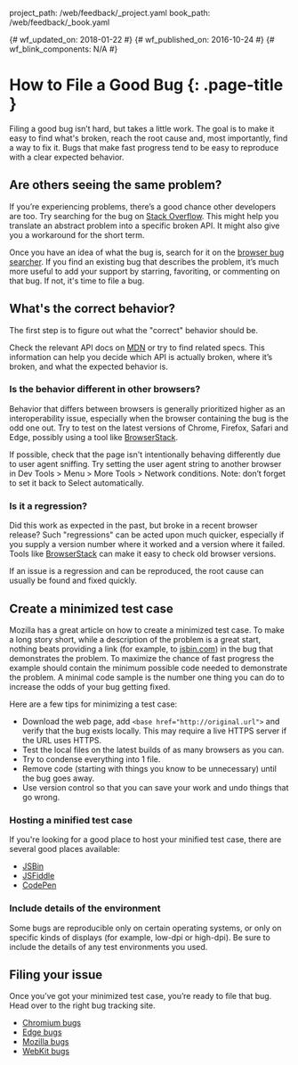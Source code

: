 project_path: /web/feedback/_project.yaml
book_path: /web/feedback/_book.yaml

{# wf_updated_on: 2018-01-22 #}
{# wf_published_on: 2016-10-24 #}
{# wf_blink_components: N/A #}

# How to File a Good Bug {: .page-title }

Filing a good bug isn’t hard, but takes a little work. The goal is to make it
easy to find what's broken, reach the root cause and, most importantly, find a
way to fix it. Bugs that make fast progress tend to be easy to reproduce with a
clear expected behavior.


## Are others seeing the same problem?

If you’re experiencing problems, there’s a good chance other developers are too.
Try searching for the bug on [Stack Overflow](http://stackoverflow.com/). This
might help you translate an abstract problem into a specific broken API. It
might also give you a workaround for the short term.

Once you have an idea of what the bug is, search for it on the
[browser bug searcher](/web/feedback/). If you find an existing bug that
describes the problem, it’s much more useful to add your support by starring,
favoriting, or commenting on that bug. If not, it's time to file a bug.

## What's the correct behavior?

The first step is to figure out what the "correct" behavior should be.

Check the relevant API docs on [MDN](https://developer.mozilla.org/) or try to
find related specs. This information can help you decide which API is actually
broken, where it’s broken, and what the expected behavior is.

### Is the behavior different in other browsers?

Behavior that differs between browsers is generally prioritized higher as an
interoperability issue, especially when the browser containing the bug is the
odd one out. Try to test on the latest versions of Chrome, Firefox, Safari and
Edge, possibly using a tool like [BrowserStack](https://www.browserstack.com/).

If possible, check that the page isn't intentionally behaving differently due to
user agent sniffing. Try setting the user agent string to another browser in
Dev Tools > Menu > More Tools > Network conditions. Note: don’t forget to set
it back to Select automatically.


### Is it a regression?

Did this work as expected in the past, but broke in a recent browser release?
Such "regressions" can be acted upon much quicker, especially if you supply a
version number where it worked and a version where it failed. Tools like
[BrowserStack](https://www.browserstack.com/) can make it easy to check old
browser versions.

If an issue is a regression and can be reproduced, the root cause can usually be
found and fixed quickly.

## Create a minimized test case

Mozilla has a great article on how to create a minimized test case. To make a
long story short, while a description of the problem is a great start, nothing
beats providing a link (for example, to [jsbin.com](https://jsbin.com/)) in the
bug that demonstrates the problem. To maximize the chance of fast progress the
example should contain the minimum possible code needed to demonstrate the
problem. A minimal code sample is the number one thing you can do to increase
the odds of your bug getting fixed.

Here are a few tips for minimizing a test case:

* Download the web page, add `<base href="http://original.url">` and verify that
  the bug exists locally. This may require a live HTTPS server if the URL uses
  HTTPS.
* Test the local files on the latest builds of as many browsers as you can.
* Try to condense everything into 1 file.
* Remove code (starting with things you know to be unnecessary) until the bug
  goes away.
* Use version control so that you can save your work and undo things that go
  wrong.


### Hosting a minified test case

If you're looking for a good place to host your minified test case, there are
several good places available:

* [JSBin](https://jsbin.com)
* [JSFiddle](https://jsfiddle.net)
* [CodePen](https://codepen.io)

### Include details of the environment

Some bugs are reproducible only on certain operating systems, or only on
specific kinds of displays (for example, low-dpi or high-dpi). Be sure to
include the details of any test environments you used.

## Filing your issue

Once you’ve got your minimized test case, you’re ready to file that bug.
Head over to the right bug tracking site.

* [Chromium bugs](https://crbug.com)
* [Edge bugs](https://developer.microsoft.com/en-us/microsoft-edge/platform/issues/)
* [Mozilla bugs](https://bugzilla.mozilla.org/)
* [WebKit bugs](https://bugs.webkit.org/)
